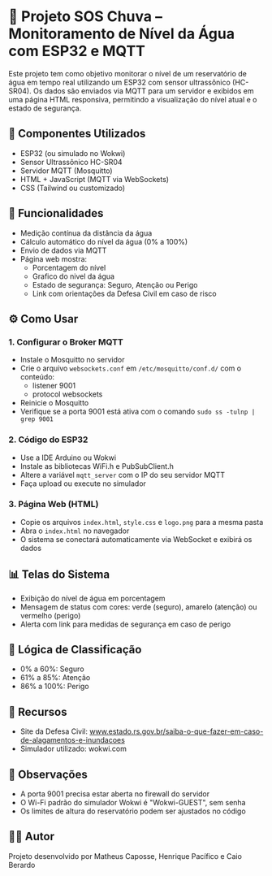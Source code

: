 
# 🌊 Projeto SOS Chuva – Monitoramento de Nível da Água com ESP32 e MQTT

Este projeto tem como objetivo monitorar o nível de um reservatório de água em tempo real utilizando um ESP32 com sensor ultrassônico (HC-SR04). Os dados são enviados via MQTT para um servidor e exibidos em uma página HTML responsiva, permitindo a visualização do nível atual e o estado de segurança.

## 🔧 Componentes Utilizados

- ESP32 (ou simulado no Wokwi)
- Sensor Ultrassônico HC-SR04
- Servidor MQTT (Mosquitto)
- HTML + JavaScript (MQTT via WebSockets)
- CSS (Tailwind ou customizado)

## 🚀 Funcionalidades

- Medição contínua da distância da água
- Cálculo automático do nível da água (0% a 100%)
- Envio de dados via MQTT
- Página web mostra:
  - Porcentagem do nível
  - Grafico do nivel da água
  - Estado de segurança: Seguro, Atenção ou Perigo
  - Link com orientações da Defesa Civil em caso de risco

## ⚙️ Como Usar

### 1. Configurar o Broker MQTT

- Instale o Mosquitto no servidor
- Crie o arquivo `websockets.conf` em `/etc/mosquitto/conf.d/` com o conteúdo:
  - listener 9001
  - protocol websockets
- Reinicie o Mosquitto
- Verifique se a porta 9001 está ativa com o comando `sudo ss -tulnp | grep 9001`

### 2. Código do ESP32

- Use a IDE Arduino ou Wokwi
- Instale as bibliotecas WiFi.h e PubSubClient.h
- Altere a variável `mqtt_server` com o IP do seu servidor MQTT
- Faça upload ou execute no simulador

### 3. Página Web (HTML)

- Copie os arquivos `index.html`, `style.css` e `logo.png` para a mesma pasta
- Abra o `index.html` no navegador
- O sistema se conectará automaticamente via WebSocket e exibirá os dados

## 📊 Telas do Sistema

- Exibição do nível de água em porcentagem
- Mensagem de status com cores: verde (seguro), amarelo (atenção) ou vermelho (perigo)
- Alerta com link para medidas de segurança em caso de perigo

## 🧠 Lógica de Classificação

- 0% a 60%: Seguro
- 61% a 85%: Atenção
- 86% a 100%: Perigo

## 🔗 Recursos

- Site da Defesa Civil: www.estado.rs.gov.br/saiba-o-que-fazer-em-caso-de-alagamentos-e-inundacoes
- Simulador utilizado: wokwi.com

## 📌 Observações

- A porta 9001 precisa estar aberta no firewall do servidor
- O Wi-Fi padrão do simulador Wokwi é "Wokwi-GUEST", sem senha
- Os limites de altura do reservatório podem ser ajustados no código

## 👨‍💻 Autor

Projeto desenvolvido por Matheus Caposse, Henrique Pacífico e Caio Berardo
